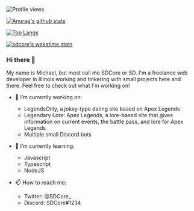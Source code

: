 ![Profile views](https://gpvc.arturio.dev/SDCore)

[![Anurag's github stats](https://github-readme-stats.vercel.app/api?username=sdcore&hide=stars&count_private=true&show_icons=true&theme=tokyonight&custom_title=SDCores%20Github%20Stats&include_all_commits=true)](https://github.com/anuraghazra/github-readme-stats)

[![Top Langs](https://github-readme-stats.vercel.app/api/top-langs/?username=sdcore&hide=Visual%20Basic&layout=compact)](https://github.com/anuraghazra/github-readme-stats)

[![sdcore's wakatime stats](https://github-readme-stats.vercel.app/api/wakatime?username=SDCore)](https://github.com/anuraghazra/github-readme-stats)

### Hi there 👋

My name is Michael, but most call me SDCore or SD.
I'm a freelance web developer in Illinois working and tinkering with small projects here and there.
Feel free to check out what I'm working on!

- 🔭 I’m currently working on:

  - LegendsOnly, a jokey-type dating site based on Apex Legends
  - Legendary Lore: Apex Legends, a lore-based site that gives information on current events, the battle pass, and lore for Apex Legends
  - Multiple small Discord bots

- 🌱 I’m currently learning:

  - Javascript
  - Typescript
  - NodeJS

- 📫 How to reach me:
  - Twitter: @SDCore\_
  - Discord: SDCore#1234
